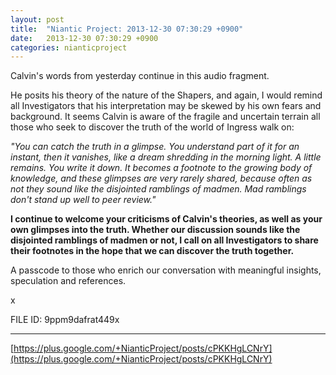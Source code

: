 ```yaml
---
layout: post
title:  "Niantic Project: 2013-12-30 07:30:29 +0900"
date:   2013-12-30 07:30:29 +0900
categories: nianticproject
---
```

Calvin's words from yesterday continue in this audio fragment.

He posits his theory of the nature of the Shapers, and again, I would remind all Investigators that his interpretation may be skewed by his own fears and background. It seems Calvin is aware of the fragile and uncertain terrain all those who seek to discover the truth of the world of Ingress walk on:

*"You can catch the truth in a glimpse. You understand part of it for an instant, then it vanishes, like a dream shredding in the morning light. A little remains. You write it down. It becomes a footnote to the growing body of knowledge, and these glimpses are very rarely shared, because often as not they sound like the disjointed ramblings of madmen. Mad ramblings don't stand up well to peer review."*

**I continue to welcome your criticisms of Calvin's theories, as well as your own glimpses into the truth. Whether our discussion sounds like the disjointed ramblings of madmen or not, I call on all Investigators to share their footnotes in the hope that we can discover the truth together.**

A passcode to those who enrich our conversation with meaningful insights, speculation and references.

x

FILE ID: 9ppm9dafrat449x
- - -
[https://plus.google.com/+NianticProject/posts/cPKKHgLCNrY](https://plus.google.com/+NianticProject/posts/cPKKHgLCNrY)
